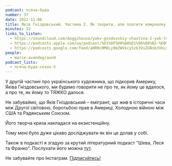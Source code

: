 ```yaml
---
podcast: псяча-буда
number: 37
date: 2022-11-06
title: Яків Гніздовський. Частина 2. Як творити, але платити комуналку
minutes: 32
links_to_listen:
  - https://soundcloud.com/doggihouse/yakv-gnzdovskiy-chastina-2-yak-tvoriti-ale-platiti-komunalku
  - https://podcasts.apple.com/ua/podcast/%D1%8F%D0%BA%D1%96%D0%B2-%D0%B3%D0%BD%D1%96%D0%B7%D0%B4%D0%BE%D0%B2%D1%81%D1%8C%D0%BA%D0%B8%D0%B9-%D1%87%D0%B0%D1%81%D1%82%D0%B8%D0%BD%D0%B0-2-%D1%8F%D0%BA-%D1%82%D0%B2%D0%BE%D1%80%D0%B8%D1%82%D0%B8-%D0%B0%D0%BB%D0%B5-%D0%BF%D0%BB%D0%B0%D1%82%D0%B8%D1%82%D0%B8/id1525117216?i=1000585214584
  - https://podcasts.google.com/feed/aHR0cHM6Ly9mZWVkcy5zb3VuZGNsb3VkLmNvbS91c2Vycy9zb3VuZGNsb3VkOnVzZXJzOjg1ODUxNjI2NS9zb3VuZHMucnNz/episode/dGFnOnNvdW5kY2xvdWQsMjAxMDp0cmFja3MvMTM3NzQ1ODQ1NQ?sa=X&ved=0CA0QkfYCahcKEwiwx67qmrv8AhUAAAAAHQAAAAAQAQ
people:
  - marie-avandegraund
podcast_lists:
  - псяча-буда-сезон-5
---
```


У другій частині про українського художника, що підкорив Америку, Яківа
Гніздовського, ми будемо говорити не про те, як йому це вдалося, а про те, як
йому то ТЯЖКО далося.

Не забуваймо, що Яків Гніздовський – емігрант, що жив в історичні часи між
Другої світовою, боротьбою прав в Америці, Холодною війною між США та
Радянським Союзом.

Його творча криза накладася на екзистенційну.

Тому мені було дуже цікаво досліджувати як він це долав у собі.

Також в подкасті я згадую за крутий літературний подкаст "Шева, Леся та
Франко". Послухати його можна [тут][2].

Не забувайте про Інстаграм. [Підписуйтесь!][1]

[1]: https://www.instagram.com/psyachabuda_host/
[2]: /шева-леся-і-франко/
